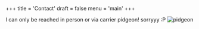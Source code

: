 +++
title = 'Contact'
draft = false
menu = 'main'
+++

I can only be reached in person or via carrier pidgeon! sorryyy :P
![pidgeon](/img/pidgeon.jpg)